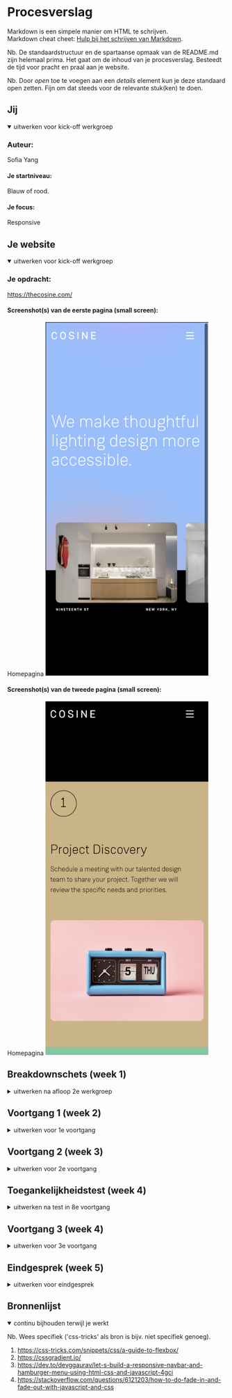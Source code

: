 # Procesverslag
Markdown is een simpele manier om HTML te schrijven.  
Markdown cheat cheet: [Hulp bij het schrijven van Markdown](https://github.com/adam-p/markdown-here/wiki/Markdown-Cheatsheet).

Nb. De standaardstructuur en de spartaanse opmaak van de README.md zijn helemaal prima. Het gaat om de inhoud van je procesverslag. Besteedt de tijd voor pracht en praal aan je website.

Nb. Door *open* toe te voegen aan een *details* element kun je deze standaard open zetten. Fijn om dat steeds voor de relevante stuk(ken) te doen.





## Jij

<details open>
<summary>uitwerken voor kick-off werkgroep</summary>

### Auteur:
Sofia Yang

#### Je startniveau:
Blauw of rood.

#### Je focus:
Responsive
 
</details>





## Je website

<details open>
<summary>uitwerken voor kick-off werkgroep</summary>

### Je opdracht:
https://thecosine.com/

#### Screenshot(s) van de eerste pagina (small screen): 
Homepagina
<img src="images/screenshots/cosinehomepage.png" width="375px" alt="The Cosine Homepage">

#### Screenshot(s) van de tweede pagina (small screen):
Homepagina
<img src="images/screenshots/cosinepage2.png" width="375px" alt="The Cosine 2e pagina">
 
</details>





## Breakdownschets (week 1)

<details>
<summary>uitwerken na afloop 2e werkgroep</summary>

### de hele pagina: 
<img src="images/screenshots/TheCosineBreakdownSketch.png" width="375px" alt="breakdown van de hele homepagina">

### dynamisch deel (bijv menu): 
<img src="images/screenshots/TheCosineBreakdownSketch2.png" width="375px" alt="breakdown van menu">

</details>





## Voortgang 1 (week 2)

<details>
<summary>uitwerken voor 1e voortgang</summary>

### Stand van zaken
Ik ben nog niet zo ver en heb alleen nog maar de HTML structuur opgebouwd.


### Verslag van meeting
- Feedback: Mijn HTML ziet er goed en netjes uit, ga zo door.

</details>





## Voortgang 2 (week 3)

<details>
<summary>uitwerken voor 2e voortgang</summary>

### Stand van zaken
Ik werk wat langzamer, waardoor ik nog niet heel veel heb. Maar het coderen zelf ging vrij soepel! Ik ben nog niet tegen grote problemen aangekomen en los mijn problemen tot nu toe vrij snel op. Als ik het op github upload, krijg ik een error waarbij mijn beelden niet te zien zijn. Ik ben er ook nog niet achter hoe ik de HR links iets korter maak.

<img src="images/screenshots/cosinev1error.png" width="375px" alt="Versie 1 van mobile homepage met error">

### Verslag van meeting
- Feedback: Site ziet er goed uit, gewoon zo doorgaan.
- Ik moet nog kijken naar de github error, weet niet precies waar die aan ligt.

</details>





## Toegankelijkheidstest (week 4)

<details>
<summary>uitwerken na test in 8e voortgang</summary>

Ik was er deze les niet..

### Bevindingen
Lijst met je bevindingen die in de test naar voren kwamen:

#### Titel eerste bevinding
Hier korte omschrijving (met indien nodig een afbeelding)

Hier een omschrijving van hoe het opgelost kan worden (met indien nodig een afbeelding)


#### Titel tweede bevinding. 
Hier korte omschrijving (met indien nodig een afbeelding)

Hier een omschrijving van hoe het opgelost kan worden (met indien nodig een afbeelding)


#### Titel volgende bevinding. 
Hier korte omschrijving (met indien nodig een afbeelding)

Hier een omschrijving van hoe het opgelost kan worden (met indien nodig een afbeelding)


#### Titel nog een bevinding. 
Hier korte omschrijving (met indien nodig een afbeelding)

Hier een omschrijving van hoe het opgelost kan worden (met indien nodig een afbeelding)

</details>





## Voortgang 3 (week 4)

<details>
<summary>uitwerken voor 3e voortgang</summary>

### Stand van zaken
Het gaat nog steeds best soepel. Ik ben tegen een probleem aan gekomen met de achtergrond van de pagina, het lukte niet om de svg full screen te krijgen. Maar na wat hulp kwam ik achter een nieuwe oplossing voor de achtergrond, die ik gelijk ook kon animeren! Ik kwam ook tegen het problemen aan bij de hamburger menu.

<img src="images/screenshots/cosinev2.png" width="375px" alt="Versie 2 van mobile homepage">


### Verslag van meeting
- Feedback: Proberen om iets minder classes te gebruiken.
- Feedback: Plaats een # in de a links.
- Feedback: Kijk naar wat je kan doen in de tijd, die je nog over hebt. Doe eerst de belangrijke punten.

</details>





## Eindgesprek (week 5)

<details>
<summary>uitwerken voor eindgesprek</summary>

### Stand van zaken
Ik heb eindelijk de hamburger menu laten werken. Ik heb het gevoel dat de menubar mijn het meeste tijd heeft gekost van de hele site.. ;-; Dit is het grootste probleem waar ik tegen aan liep. Verder ging het wel redelijk. Er zijn wel kleine dingen, waar ik geen oplossing voor heb gevonden. Ook probeerde ik een infinite scroll te maken, dit is helaas niet meer gelukt.

### Screenshot(s)
<img src="images/screenshots/cosinevfinal1.png" width="375px" alt="Versie 3 van mobile homepage">
<img src="images/screenshots/cosinevfinal2.png" width="375px" alt="Versie 3 van mobile menu">
<img src="images/screenshots/cosinevfinal3.png" width="375px" alt="Versie 3 van mobile homepage">
<img src="images/screenshots/cosinevfinal4.png" width="375px" alt="Versie 3 van mobile homepage">
<img src="images/screenshots/cosinevfinal5.png" width="375px" alt="Versie 3 van mobile 2e pagina">


</details>





## Bronnenlijst

<details open>
<summary>continu bijhouden terwijl je werkt</summary>

Nb. Wees specifiek ('css-tricks' als bron is bijv. niet specifiek genoeg).

1. https://css-tricks.com/snippets/css/a-guide-to-flexbox/
2. https://cssgradient.io/
3. https://dev.to/devggaurav/let-s-build-a-responsive-navbar-and-hamburger-menu-using-html-css-and-javascript-4gci
4. https://stackoverflow.com/questions/6121203/how-to-do-fade-in-and-fade-out-with-javascript-and-css
    
</details>